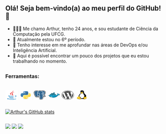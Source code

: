 ## Olá! Seja bem-vindo(a) ao meu perfil do GitHub! 👋

- 👨🏻‍💻 Me chamo Arthur, tenho 24 anos, e sou estudante de Ciência da Computação pela UFCG.
- 🔭 Atualmente estou no 6º período.
- 🤔 Tenho interesse em me aprofundar nas áreas de DevOps e/ou Inteligência Artificial.
- 🧠 Aqui é possível encontrar um pouco dos projetos que eu estou trabalhando no momento.
##

### Ferramentas:

<div style="display: inline_block"><br>
  <img align="center" alt="Arthur-Java" height="30" width="40" src="https://raw.githubusercontent.com/devicons/devicon/master/icons/java/java-original.svg">
  <img align="center" alt="Arthur-Python" height="30" width="40" src="https://raw.githubusercontent.com/devicons/devicon/master/icons/python/python-original.svg">
  <img align="center" alt="Arthur-PostgreSQL" height="30" width="40" src="https://raw.githubusercontent.com/devicons/devicon/master/icons/postgresql/postgresql-original.svg">
  <img align="center" alt="Arthur-Docker" height="30" width="40" src="https://raw.githubusercontent.com/devicons/devicon/master/icons/docker/docker-original.svg">
  <img align="center" alt="Arthur-WP" height="30" width="40" src="https://raw.githubusercontent.com/devicons/devicon/master/icons/wordpress/wordpress-plain.svg">
  <img align="center" alt="Arthur-Linux" height="30" width="40" src="https://raw.githubusercontent.com/devicons/devicon/master/icons/linux/linux-original.svg">
</div>

##

[![Arthur's GitHub stats](https://github-readme-stats.vercel.app/api?username=ArthurFernandes8&show_icons=true&theme=radical)](https://github.com/anuraghazra/github-readme-stats)

##
 
<div> 
  <a href="https://instagram.com/arthur_ffa" target="_blank"><img src="https://img.shields.io/badge/-Instagram-%23E4405F?style=for-the-badge&logo=instagram&logoColor=white" target="_blank"></a>
  <a href = "mailto:arthurfalc9@gmail.com"><img src="https://img.shields.io/badge/-Gmail-%23333?style=for-the-badge&logo=gmail&logoColor=white" target="_blank"></a>
  <a href="https://www.linkedin.com/in/arthur-fernandes-84257532a" target="_blank"><img src="https://img.shields.io/badge/-LinkedIn-%230077B5?style=for-the-badge&logo=linkedin&logoColor=white" target="_blank"></a> 
  
</div>
